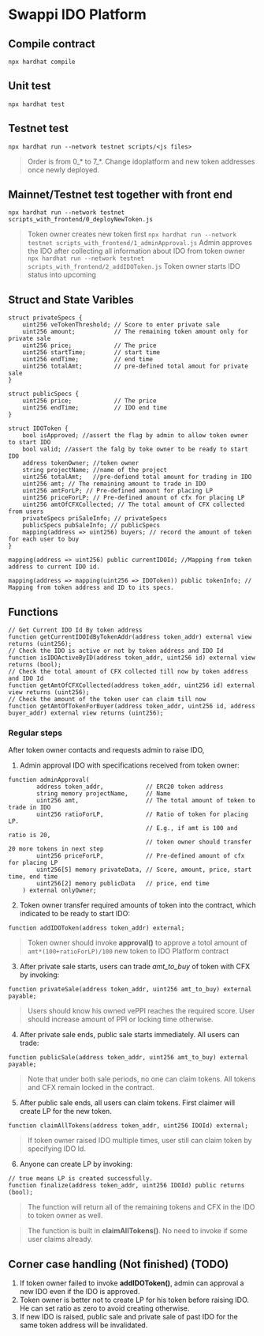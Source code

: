 # Swappi IDO Platform
## Compile contract
`npx hardhat compile`
## Unit test
`npx hardhat test`
## Testnet test
`npx hardhat run --network testnet scripts/<js files>`
> Order is from 0_* to 7_*. Change idoplatform and new token addresses once newly deployed.
## Mainnet/Testnet test together with front end
`npx hardhat run --network testnet scripts_with_frontend/0_deployNewToken.js`
> Token owner creates new token first
`npx hardhat run --network testnet scripts_with_frontend/1_adminApproval.js`
> Admin approves the IDO after collecting all information about IDO from token owner
`npx hardhat run --network testnet scripts_with_frontend/2_addIDOToken.js`
> Token owner starts IDO status into upcoming

## Struct and State Varibles
```solidity
struct privateSpecs {
    uint256 veTokenThreshold; // Score to enter private sale
    uint256 amount;           // The remaining token amount only for private sale
    uint256 price;            // The price
    uint256 startTime;        // start time
    uint256 endTime;          // end time
    uint256 totalAmt;         // pre-defined total amout for private sale
}
```
```solidity
struct publicSpecs {
    uint256 price;            // The price
    uint256 endTime;          // IDO end time
}
```
```solidity
struct IDOToken {
    bool isApproved; //assert the flag by admin to allow token owner to start IDO
    bool valid; //assert the falg by toke owner to be ready to start IDO
    address tokenOwner; //token owner
    string projectName; //name of the project   
    uint256 totalAmt;   //pre-defiend total amount for trading in IDO 
    uint256 amt; // The remaining amount to trade in IDO
    uint256 amtForLP; // Pre-defined amount for placing LP
    uint256 priceForLP; // Pre-defined amount of cfx for placing LP
    uint256 amtOfCFXCollected; // The total amount of CFX collected from users
    privateSpecs priSaleInfo; // privateSpecs
    publicSpecs pubSaleInfo; // publicSpecs
    mapping(address => uint256) buyers; // record the amount of token for each user to buy
}
```
```solidity
mapping(address => uint256) public currentIDOId; //Mapping from token address to current IDO id.
```
```solidity
mapping(address => mapping(uint256 => IDOToken)) public tokenInfo; // Mapping from token address and ID to its specs.
```
## Functions
```solidity
// Get Current IDO Id By token address
function getCurrentIDOIdByTokenAddr(address token_addr) external view returns (uint256);
// Check the IDO is active or not by token address and IDO Id
function isIDOActiveByID(address token_addr, uint256 id) external view returns (bool);
// Check the total amount of CFX collected till now by token address and IDO Id
function getAmtOfCFXCollected(address token_addr, uint256 id) external view returns (uint256);
// Check the amount of the token user can claim till now
function getAmtOfTokenForBuyer(address token_addr, uint256 id, address buyer_addr) external view returns (uint256);
```
### Regular steps
After token owner contacts and requests admin to raise IDO,
1. Admin approval IDO with specifications received from token owner:
```solidity
function adminApproval(
        address token_addr,            // ERC20 token address
        string memory projectName,     // Name
        uint256 amt,                   // The total amount of token to trade in IDO
        uint256 ratioForLP,            // Ratio of token for placing LP. 
                                       // E.g., if amt is 100 and ratio is 20, 
                                       // token owner should transfer 20 more tokens in next step
        uint256 priceForLP,            // Pre-defined amount of cfx for placing LP
        uint256[5] memory privateData, // Score, amount, price, start time, end time
        uint256[2] memory publicData   // price, end time
    ) external onlyOwner;
```
2. Token owner transfer required amounts of token into the contract, which indicated to be ready to start IDO:
```solidity
function addIDOToken(address token_addr) external;
```
> Token owner should invoke **approval()** to approve a totol amount of `amt*(100+ratioForLP)/100` new token to IDO Platform contract
3. After private sale starts, users can trade *amt_to_buy* of token with CFX by invoking:
```solidity
function privateSale(address token_addr, uint256 amt_to_buy) external payable;
```
> Users should know his owned vePPI reaches the required score. User should increase amount of PPI or locking time otherwise.
4. After private sale ends, public sale starts immediately. All users can trade:
```solidity
function publicSale(address token_addr, uint256 amt_to_buy) external payable;
```
> Note that under both sale periods, no one can claim tokens. All tokens and CFX remain locked in the contract.
5. After public sale ends, all users can claim tokens. First claimer will create LP for the new token.
```solidity
function claimAllTokens(address token_addr, uint256 IDOId) external;
```
> If token owner raised IDO multiple times, user still can claim token by specifying IDO Id.
6. Anyone can create LP by invoking:
```solidity
// true means LP is created successfully.
function finalize(address token_addr, uint256 IDOId) public returns (bool);
```
> The function will return all of the remaining tokens and CFX in the IDO to token owner as well.

> The function is built in **claimAllTokens()**. No need to invoke if some user claims already.

## Corner case handling (Not finished) (TODO)
1. If token owner failed to invoke **addIDOToken()**, admin can approval a new IDO even if the IDO is approved.
2. Token owner is better not to create LP for his token before raising IDO. He can set ratio as zero to avoid creating otherwise.
3. If new IDO is raised, public sale and private sale of past IDO for the same token address will be invalidated.